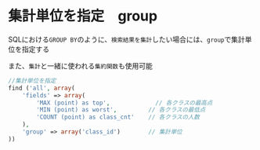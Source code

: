 # 集計単位を指定　group

SQLにおける`GROUP BY`のように、`検索結果を集計`したい場合には、`group`で集計単位を指定する

また、`集計`と一緒に使われる`集約関数`も使用可能

```php
//集計単位を指定
find ('all', array(
    'fields' => array(
        'MAX (point) as top',             // 各クラスの最高点
        'MIN (point) as worst',         // 各クラスの最低点
        'COUNT (point) as class_cnt'    // 各クラスの人数
    ),
    'group' => array('class_id')        // 集計単位
))
```